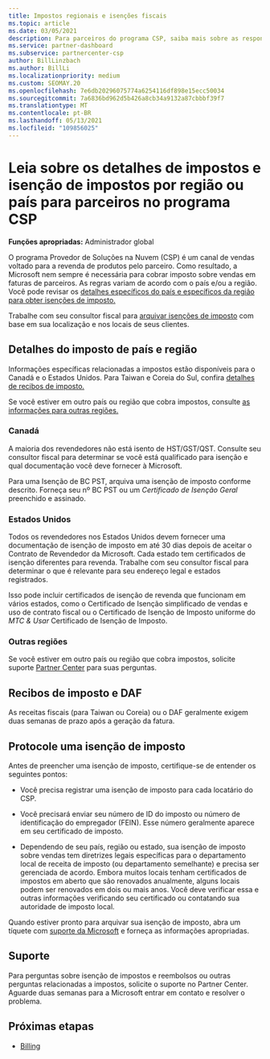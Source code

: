 ```yaml
---
title: Impostos regionais e isenções fiscais
ms.topic: article
ms.date: 03/05/2021
description: Para parceiros do programa CSP, saiba mais sobre as responsabilidades fiscais por região, como enviar isenções fiscais para vendas do CSP e como obter suporte para perguntas fiscais.
ms.service: partner-dashboard
ms.subservice: partnercenter-csp
author: BillLinzbach
ms.author: BillLi
ms.localizationpriority: medium
ms.custom: SEOMAY.20
ms.openlocfilehash: 7e6db20296075774a6254116df898e15ecc50034
ms.sourcegitcommit: 7a6836bd962d5b426a8cb34a9132a87cbbbf39f7
ms.translationtype: MT
ms.contentlocale: pt-BR
ms.lasthandoff: 05/13/2021
ms.locfileid: "109856025"
---
```

# <a name="read-about-taxes-and-tax-exemption-details-by-region-or-country-for-partners-in-the-csp-program"></a>Leia sobre os detalhes de impostos e isenção de impostos por região ou país para parceiros no programa CSP

**Funções apropriadas:** Administrador global

O programa Provedor de Soluções na Nuvem (CSP) é um canal de vendas voltado para a revenda de produtos pelo parceiro. Como resultado, a Microsoft nem sempre é necessária para cobrar imposto sobre vendas em faturas de parceiros. As regras variam de acordo com o país e/ou a região. Você pode revisar os [detalhes específicos do país e específicos da região para obter isenções de imposto.](#country-and-region-tax-details)

Trabalhe com seu consultor fiscal para [arquivar isenções de imposto](#file-a-tax-exemption) com base em sua localização e nos locais de seus clientes.

## <a name="country-and-region-tax-details"></a>Detalhes do imposto de país e região

Informações específicas relacionadas a impostos estão disponíveis para o Canadá e o Estados Unidos. Para Taiwan e Coreia do Sul, confira [detalhes de recibos de imposto.](#tax-receipts-and-daf)

Se você estiver em outro país ou região que cobra impostos, consulte [as informações para outras regiões.](#other-regions)


### <a name="canada"></a>Canadá

A maioria dos revendedores não está isento de HST/GST/QST. Consulte seu consultor fiscal para determinar se você está qualificado para isenção e qual documentação você deve fornecer à Microsoft.

Para uma Isenção de BC PST, arquiva uma isenção de imposto conforme descrito. Forneça seu nº BC PST ou um *Certificado de Isenção Geral* preenchido e assinado.

### <a name="united-states"></a>Estados Unidos

Todos os revendedores nos Estados Unidos devem fornecer uma documentação de isenção de imposto em até 30 dias depois de aceitar o Contrato de Revendedor da Microsoft. Cada estado tem certificados de isenção diferentes para revenda. Trabalhe com seu consultor fiscal para determinar o que é relevante para seu endereço legal e estados registrados.

Isso pode incluir certificados de isenção de  revenda  que funcionam em vários estados, como o Certificado de Isenção simplificado de vendas e uso de contrato fiscal ou o Certificado de Isenção de Imposto uniforme do *MTC & Usar* Certificado de Isenção de Imposto.

### <a name="other-regions"></a>Outras regiões

Se você estiver em outro país ou região que cobra impostos, solicite suporte [Partner Center](#support) para suas perguntas.

## <a name="tax-receipts-and-daf"></a>Recibos de imposto e DAF

As receitas fiscais (para Taiwan ou Coreia) ou o DAF geralmente exigem duas semanas de prazo após a geração da fatura.

## <a name="file-a-tax-exemption"></a>Protocole uma isenção de imposto

Antes de preencher uma isenção de imposto, certifique-se de entender os seguintes pontos:

- Você precisa registrar uma isenção de imposto para cada locatário do CSP.

- Você precisará enviar seu número de ID do imposto ou número de identificação do empregador (FEIN). Esse número geralmente aparece em seu certificado de imposto.

- Dependendo de seu país, região ou estado, sua isenção de imposto sobre vendas tem diretrizes legais específicas para o departamento local de receita de imposto (ou departamento semelhante) e precisa ser gerenciada de acordo. Embora muitos locais tenham certificados de impostos em aberto que são renovados anualmente, alguns locais podem ser renovados em dois ou mais anos. Você deve verificar essa e outras informações verificando seu certificado ou contatando sua autoridade de imposto local.

Quando estiver pronto para arquivar sua isenção de imposto, abra um tíquete com [suporte da Microsoft](https://partner.microsoft.com/dashboard/support/csp/servicerequests/create?stage=2&topicid=92930319-ced6-c18b-d7a6-d62b22d60aa5) e forneça as informações apropriadas.

## <a name="support"></a>Suporte

Para perguntas sobre isenção de impostos e reembolsos ou outras perguntas relacionadas a impostos, solicite o suporte no Partner Center. Aguarde duas semanas para a Microsoft entrar em contato e resolver o problema.

## <a name="next-steps"></a>Próximas etapas

- [Billing](billing.md)
